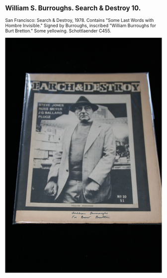 ## William S. Burroughs. Search & Destroy 10.

San Francisco: Search & Destroy, 1978. Contains "Some Last Words with Hombre Invisible." Signed by Burroughs, inscribed "William Burroughs for Burt Bretton." Some yellowing. Schottlaender C455.

![Search & Destroy 10](../assets/images/search-destroy-10-1.jpg)
